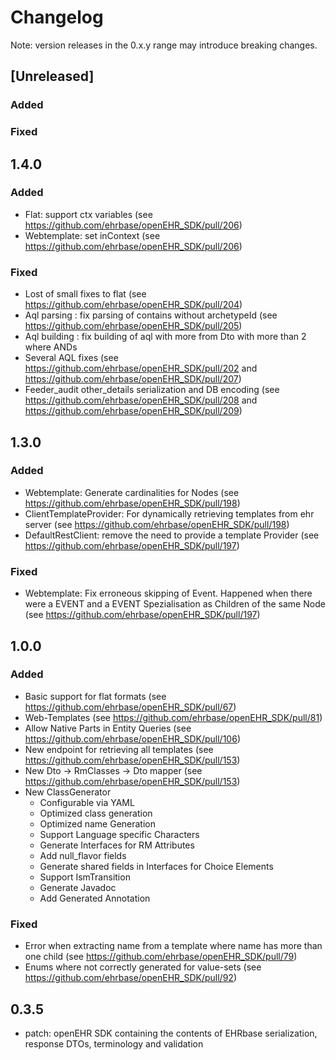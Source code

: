 # Changelog
Note: version releases in the 0.x.y range may introduce breaking changes.

## [Unreleased]
### Added

### Fixed

## 1.4.0
### Added
- Flat: support ctx variables (see https://github.com/ehrbase/openEHR_SDK/pull/206)
- Webtemplate: set inContext (see https://github.com/ehrbase/openEHR_SDK/pull/206)

### Fixed
- Lost of small fixes to flat (see https://github.com/ehrbase/openEHR_SDK/pull/204)
- Aql parsing : fix parsing of contains without archetypeId (see https://github.com/ehrbase/openEHR_SDK/pull/205)
- Aql building : fix building of aql with more from Dto with more than 2 where ANDs
- Several AQL fixes (see https://github.com/ehrbase/openEHR_SDK/pull/202 and https://github.com/ehrbase/openEHR_SDK/pull/207)
- Feeder_audit other_details serialization and DB encoding (see https://github.com/ehrbase/openEHR_SDK/pull/208 and https://github.com/ehrbase/openEHR_SDK/pull/209)

## 1.3.0
### Added
- Webtemplate: Generate cardinalities for Nodes (see https://github.com/ehrbase/openEHR_SDK/pull/198)
- ClientTemplateProvider: For dynamically retrieving templates from ehr server (see https://github.com/ehrbase/openEHR_SDK/pull/198)
- DefaultRestClient: remove the need to provide a template Provider (see https://github.com/ehrbase/openEHR_SDK/pull/197)

### Fixed

- Webtemplate: Fix erroneous skipping of Event. Happened when there  were a EVENT and a EVENT Spezialisation as Children of the same Node (see https://github.com/ehrbase/openEHR_SDK/pull/197)

## 1.0.0
### Added
- Basic support for flat formats (see https://github.com/ehrbase/openEHR_SDK/pull/67) 
- Web-Templates (see https://github.com/ehrbase/openEHR_SDK/pull/81)
- Allow Native Parts in Entity Queries  (see https://github.com/ehrbase/openEHR_SDK/pull/106)
- New endpoint for retrieving all templates (see https://github.com/ehrbase/openEHR_SDK/pull/153)
- New Dto -> RmClasses -> Dto mapper (see https://github.com/ehrbase/openEHR_SDK/pull/153)
- New ClassGenerator
    - Configurable via YAML
    - Optimized class generation
    - Optimized name Generation
    - Support Language specific Characters
    - Generate Interfaces for RM Attributes
    - Add null_flavor fields
    - Generate shared fields in Interfaces for Choice Elements
    - Support IsmTransition
    - Generate Javadoc
    - Add Generated Annotation
    
### Fixed
- Error when extracting name from a template where name has more than one child (see https://github.com/ehrbase/openEHR_SDK/pull/79)
- Enums where not correctly generated for value-sets (see https://github.com/ehrbase/openEHR_SDK/pull/92)  

## 0.3.5

- patch: openEHR SDK containing the contents of EHRbase serialization, response DTOs, terminology and validation


